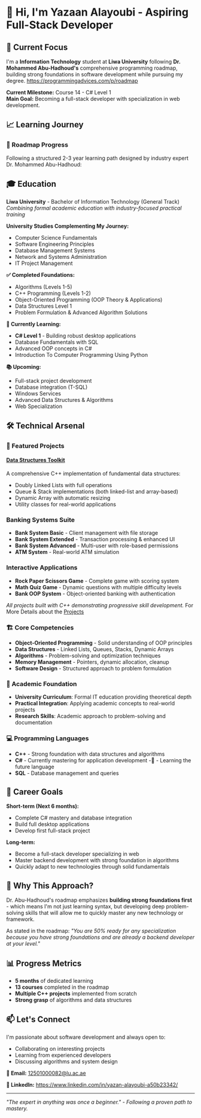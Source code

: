 # 👋 Hi, I'm Yazaan Alayoubi - Aspiring Full-Stack Developer

## 🚀 Current Focus
I'm a **Information Technology** student at **Liwa University** following **Dr. Mohammed Abu-Hadhoud's** comprehensive programming roadmap, building strong foundations in software development while pursuing my degree.
https://programmingadvices.com/p/roadmap


**Current Milestone:** Course 14 - C# Level 1  
**Main Goal:** Becoming a full-stack developer with specialization in web development.

## 📈 Learning Journey

### 🎯 Roadmap Progress
Following a structured 2-3 year learning path designed by industry expert Dr. Mohammed Abu-Hadhoud:
## 🎓 Education

**Liwa University** - Bachelor of Information Technology (General Track)  
*Combining formal academic education with industry-focused practical training*

**University Studies Complementing My Journey:**
- Computer Science Fundamentals
- Software Engineering Principles  
- Database Management Systems
- Network and Systems Administration
- IT Project Management

**✅ Completed Foundations:**
- Algorithms (Levels 1-5)
- C++ Programming (Levels 1-2) 
- Object-Oriented Programming (OOP Theory & Applications)
- Data Structures Level 1
- Problem Formulation & Advanced Algorithm Solutions

**🔄 Currently Learning:**
- **C# Level 1** - Building robust desktop applications
- Database Fundamentals with SQL
- Advanced OOP concepts in C#
- Introduction To Computer Programming Using Python

**📚 Upcoming:**
- Full-stack project development
- Database integration (T-SQL)
- Windows Services
- Advanced Data Structures & Algorithms
- Web Specialization

## 🛠️ Technical Arsenal


### 📂 Featured Projects

#### [Data Structures Toolkit](https://github.com/Yazan-Stack/data-structures-toolkit)
A comprehensive C++ implementation of fundamental data structures:
- Doubly Linked Lists with full operations
- Queue & Stack implementations (both linked-list and array-based)
- Dynamic Array with automatic resizing
- Utility classes for real-world applications

### Banking Systems Suite
- **Bank System Basic** - Client management with file storage
- **Bank System Extended** - Transaction processing & enhanced UI  
- **Bank System Advanced** - Multi-user with role-based permissions
- **ATM System** - Real-world ATM simulation

### Interactive Applications  
- **Rock Paper Scissors Game** - Complete game with scoring system
- **Math Quiz Game** - Dynamic questions with multiple difficulty levels
- **Bank OOP System** - Object-oriented banking with authentication

*All projects built with C++ demonstrating progressive skill development.*
For More Details about the [Projects](PROJECTS.md) 

### 🏗️ Core Competencies
- **Object-Oriented Programming** - Solid understanding of OOP principles
- **Data Structures** - Linked Lists, Queues, Stacks, Dynamic Arrays
- **Algorithms** - Problem-solving and optimization techniques
- **Memory Management** - Pointers, dynamic allocation, cleanup
- **Software Design** - Structured approach to problem formulation


### 🏫 Academic Foundation
- **University Curriculum**: Formal IT education providing theoretical depth
- **Practical Integration**: Applying academic concepts to real-world projects
- **Research Skills**: Academic approach to problem-solving and documentation




### 💻 Programming Languages
- **C++** - Strong foundation with data structures and algorithms
- **C#** - Currently mastering for application development
-**🐍** - Learning the future language
- **SQL** - Database management and queries

## 🎯 Career Goals

**Short-term (Next 6 months):**
- Complete C# mastery and database integration
- Build full desktop applications
- Develop first full-stack project

**Long-term:**
- Become a full-stack developer specializing in web 
- Master backend development with strong foundation in algorithms
- Quickly adapt to new technologies through solid fundamentals

## 🌟 Why This Approach?

Dr. Abu-Hadhoud's roadmap emphasizes **building strong foundations first** - which means I'm not just learning syntax, but developing deep problem-solving skills that will allow me to quickly master any new technology or framework.

As stated in the roadmap: *"You are 50% ready for any specialization because you have strong foundations and are already a backend developer at your level."*

## 📊 Progress Metrics

- **5 months** of dedicated learning
- **13 courses** completed in the roadmap
- **Multiple C++ projects** implemented from scratch
- **Strong grasp** of algorithms and data structures

## 📫 Let's Connect

I'm passionate about software development and always open to:
- Collaborating on interesting projects
- Learning from experienced developers
- Discussing algorithms and system design

**📧 Email:** 12501000082@lu.ac.ae 

**💼 LinkedIn:** https://www.linkedin.com/in/yazan-alayoubi-a50b23342/  


---

*"The expert in anything was once a beginner." - Following a proven path to mastery.*
